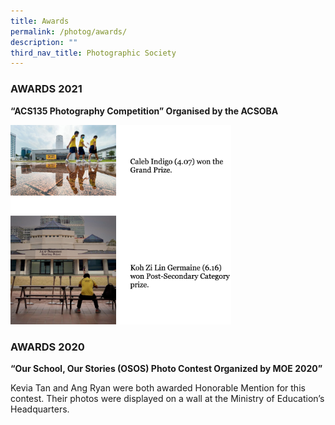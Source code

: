 ```yaml
---
title: Awards
permalink: /photog/awards/
description: ""
third_nav_title: Photographic Society
---
```

### AWARDS 2021

**“ACS135 Photography Competition” Organised by the ACSOBA**


<img src="/images/photog%201.png" 
     style="width:70%">

### AWARDS 2020

**“Our School, Our Stories (OSOS) Photo Contest Organized by MOE 2020”**

Kevia Tan and Ang Ryan were both awarded Honorable Mention for this contest. Their photos were displayed on a wall at the Ministry of Education’s Headquarters.

